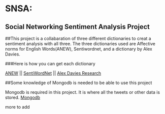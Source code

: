 #                 SNSA:
##    Social Networking Sentiment Analysis Project

##This project is a collabaration of three different dictionaries to creat a sentiment analysis with all three.
  The three dictionaries used are Affective norms for English Words(ANEW), Sentiwordnet, and a dictionary by Alex Davies.

###Here is how you can get each dictionary 

[ANEW](http://csea.phhp.ufl.edu/media/anewmessage.html) ||
[SentiWordNet](http://sentiwordnet.isti.cnr.it/) ||
[Alex Davies Research](http://alexdavies.net/twitter-sentiment-analysis/)

##Some knowledge of Mongodb is needed to be able to use this project  

Mongodb is required in this project. It is where all the tweets or other data is stored.
[Mongodb](http://www.mongodb.org/)


more to add
